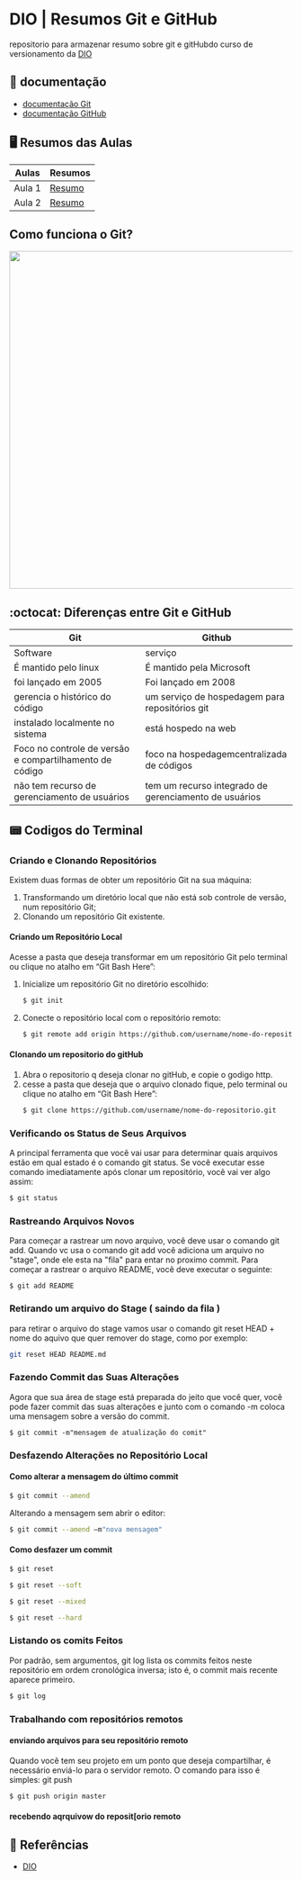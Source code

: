 # DIO | Resumos Git e GitHub

repositorio para armazenar resumo sobre git e gitHubdo curso de versionamento da [DIO](https://www.dio.me)

## 📑 documentação
- [documentação Git](https://git-scm.com/doc)
- [documentação GitHub](https://docs.github.com)

## 🖥️ Resumos das Aulas

| Aulas | Resumos |
|-------|---------|
| Aula 1 | [Resumo]() |
| Aula 2 | [Resumo]() |

## Como funciona o Git?
<img height="600" src="https://raw.githubusercontent.com/luane-loureiro/DIO---git-GitRub/fbfe94bfc4ba3c4e743c32dbbc59681acd728927/GIt-%20funcionamento.gif">

## :octocat: Diferenças entre Git e GitHub 

| Git | Github |
|------|------|
|Software | serviço |
|É mantido pelo linux | É mantido pela Microsoft |
| foi lançado em 2005 | Foi lançado em 2008 |
| gerencia o histórico do código | um serviço de hospedagem para repositórios git |
| instalado localmente no sistema | está hospedo na web |
| Foco no controle de versão e compartilhamento de código | foco na hospedagemcentralizada de códigos |
| não tem recurso de gerenciamento de usuários | tem um recurso integrado de gerenciamento de usuários |





## 📟 Codigos do Terminal

### Criando e Clonando Repositórios
Existem duas formas de obter um repositório Git na sua máquina:
1. Transformando um diretório local que não está sob controle de versão, num repositório Git;
2. Clonando um repositório Git existente.

#### Criando um Repositório Local
Acesse a pasta que deseja transformar em um repositório Git  pelo terminal ou clique no atalho em “Git Bash Here”:
1. Inicialize um repositório Git no diretório escolhido:
    ```bash
    $ git init
    ```
2. Conecte o repositório local com o repositório remoto:
    ```bash
    $ git remote add origin https://github.com/username/nome-do-repositorio.git
    ```

#### Clonando um repositorio do gitHub
1. Abra o repositorio q deseja clonar no gitHub, e copie o godigo http.
2. cesse a pasta que deseja que o arquivo clonado fique, pelo terminal ou clique no atalho em “Git Bash Here”:
    ```bash
    $ git clone https://github.com/username/nome-do-repositorio.git
    ```
### Verificando os Status de Seus Arquivos
A principal ferramenta que você vai usar para determinar quais arquivos estão em qual estado é o comando git status. Se você executar esse comando imediatamente após clonar um repositório, você vai ver algo assim:
```bash
$ git status
```

### Rastreando Arquivos Novos
Para começar a rastrear um novo arquivo, você deve usar o comando git add. 
Quando vc usa o comando git add você adiciona um arquivo no "stage", onde ele esta na "fila" para entar no proximo commit.
Para começar a rastrear o arquivo README, você deve executar o seguinte:
```
$ git add README
```
### Retirando um arquivo do Stage ( saindo da fila )
para retirar o arquivo do stage vamos usar o comando git reset HEAD + nome do aquivo que quer remover do stage, como por exemplo:
```bash
git reset HEAD README.md
```


### Fazendo Commit das Suas Alterações
Agora que sua área de stage está preparada do jeito que você quer, você pode fazer commit das suas alterações e junto com o comando -m coloca uma mensagem sobre a versão do commit.
```
$ git commit -m"mensagem de atualização do comit"
```

### Desfazendo Alterações no Repositório Local

#### Como alterar a mensagem do último commit
```bash
$ git commit --amend
```

Alterando a mensagem sem abrir o editor:  
```bash
$ git commit --amend –m"nova mensagem"
```

#### Como desfazer um commit
```bash
$ git reset
```
```bash
$ git reset --soft
```
```bash
$ git reset --mixed
```
```bash
$ git reset --hard
```
### Listando os comits Feitos
Por padrão, sem argumentos, git log lista os commits feitos neste repositório em ordem cronológica inversa; isto é, o commit mais recente aparece primeiro.
```bash
$ git log
```
### Trabalhando com repositórios remotos
#### enviando arquivos para seu repositório remoto
Quando você tem seu projeto em um ponto que deseja compartilhar, é necessário enviá-lo para o servidor remoto. O comando para isso é simples: git push
```bash
$ git push origin master
```
#### recebendo aqrquivow do reposit[orio remoto


## 🔎 Referências
- [DIO](www.dio.mr)

